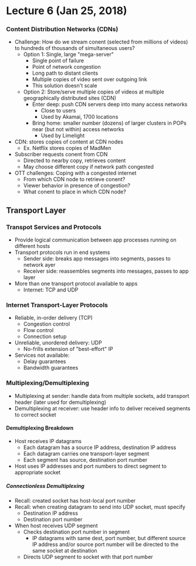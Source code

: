 # Lecture 6 (Jan 25, 2018)
### Content Distribution Networks (CDNs)
* Challenge: How do we stream conent (selected from millions of videos) to hundreds of thousands of simultaneous users?
  * Option 1: Single, large "mega-server"
    * Single point of failure
    * Point of network congestion
    * Long path to distant clients
    * Multiple copies of video sent over outgoing link
    * This solution doesn't scale
  * Option 2: Store/serve multiple copies of videos at multiple geographically distributed sites (CDN)
    * Enter deep: push CDN servers deep into many access networks
      * Close to users
      * Used by Akamai, 1700 locations
    * Bring home: smaller number (dozens) of larger clusters in POPs near (but not within) access networks
      * Used by Limelight
* CDN: stores copies of content at CDN nodes
  * Ex. Netflix stores copies of MadMen
* Subscriber requests conent from CDN
  * Directed to nearby copy, retrieves content
  * May choose different copy if network path congested
* OTT challenges: Coping with a congested internet
  * From which CDN node to retrieve conent?
  * Viewer behavior in presence of congestion?
  * What conent to place in which CDN node?
## Transport Layer
### Transpot Services and Protocols
* Provide logical communication between app processes running on different hosts
* Transport protocols run in end systems
  * Sender side: breaks app messages into segments, passes to network ayer
  * Receiver side: reassembles segments into messages, passes to app layer
* More than one transport protocol available to apps
  * Internet: TCP and UDP
### Internet Transport-Layer Protocols
* Reliable, in-order delivery (TCP)
  * Congestion control
  * Flow control
  * Connection setup
* Unreliable, unordered delivery: UDP
  * No-frills extension of "best-effort" IP
* Services not available:
  * Delay guarantees
  * Bandwidth guarantees
### Multiplexing/Demultiplexing
* Multiplexing at sender: handle data from multiple sockets, add transport header (later used for demultiplexing)
* Demultiplexing at receiver: use header info to deliver received segments to correct socket
#### Demultiplexing Breakdown
* Host receives IP datagrams
  * Each datagram has a source IP address, destination IP address
  * Each datagram carries one transport-layer segment
  * Each segment has source, destination port number
* Host uses IP addresses and port numbers to direct segment to appropriate socket
##### Connectionless Demultiplexing
* Recall: created socket has host-local port number
* Recall: when creating datagram to send into UDP socket, must specify
  * Destination IP address
  * Destination port number
* When host receives UDP segment
  * Checks destination port number in segment
    * IP datagrams with same dest, port number, but different source IP address and/or source port number will be directed to the same socket at destination
  * Directs UDP segment to socket with that port number
